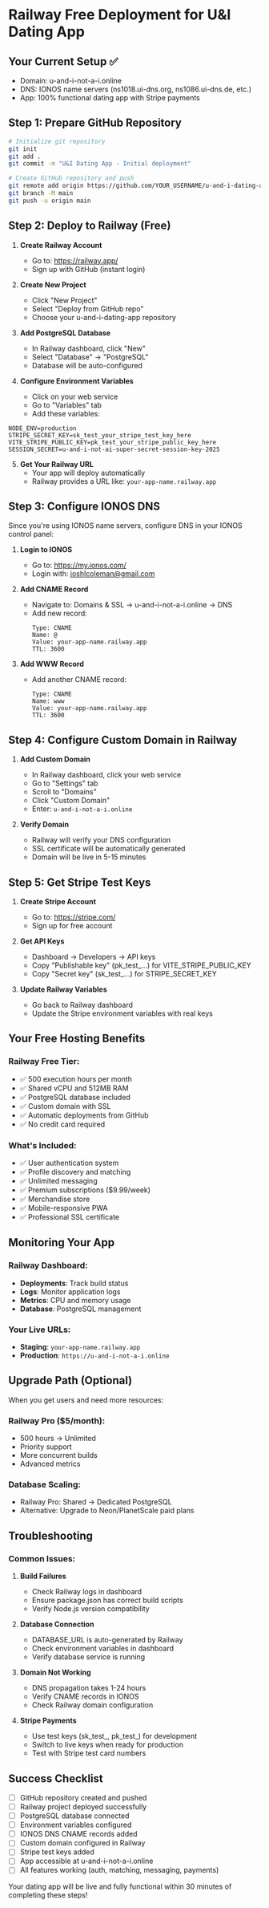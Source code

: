 # Railway Free Deployment for U&I Dating App

## Your Current Setup ✅
- Domain: u-and-i-not-a-i.online
- DNS: IONOS name servers (ns1018.ui-dns.org, ns1086.ui-dns.de, etc.)
- App: 100% functional dating app with Stripe payments

## Step 1: Prepare GitHub Repository

```bash
# Initialize git repository
git init
git add .
git commit -m "U&I Dating App - Initial deployment"

# Create GitHub repository and push
git remote add origin https://github.com/YOUR_USERNAME/u-and-i-dating-app.git
git branch -M main
git push -u origin main
```

## Step 2: Deploy to Railway (Free)

1. **Create Railway Account**
   - Go to: https://railway.app/
   - Sign up with GitHub (instant login)

2. **Create New Project**
   - Click "New Project"
   - Select "Deploy from GitHub repo"
   - Choose your u-and-i-dating-app repository

3. **Add PostgreSQL Database**
   - In Railway dashboard, click "New"
   - Select "Database" → "PostgreSQL"
   - Database will be auto-configured

4. **Configure Environment Variables**
   - Click on your web service
   - Go to "Variables" tab
   - Add these variables:

```env
NODE_ENV=production
STRIPE_SECRET_KEY=sk_test_your_stripe_test_key_here
VITE_STRIPE_PUBLIC_KEY=pk_test_your_stripe_public_key_here
SESSION_SECRET=u-and-i-not-ai-super-secret-session-key-2025
```

5. **Get Your Railway URL**
   - Your app will deploy automatically
   - Railway provides a URL like: `your-app-name.railway.app`

## Step 3: Configure IONOS DNS

Since you're using IONOS name servers, configure DNS in your IONOS control panel:

1. **Login to IONOS**
   - Go to: https://my.ionos.com/
   - Login with: joshlcoleman@gmail.com

2. **Add CNAME Record**
   - Navigate to: Domains & SSL → u-and-i-not-a-i.online → DNS
   - Add new record:
     ```
     Type: CNAME
     Name: @
     Value: your-app-name.railway.app
     TTL: 3600
     ```

3. **Add WWW Record**
   - Add another CNAME record:
     ```
     Type: CNAME
     Name: www
     Value: your-app-name.railway.app
     TTL: 3600
     ```

## Step 4: Configure Custom Domain in Railway

1. **Add Custom Domain**
   - In Railway dashboard, click your web service
   - Go to "Settings" tab
   - Scroll to "Domains"
   - Click "Custom Domain"
   - Enter: `u-and-i-not-a-i.online`

2. **Verify Domain**
   - Railway will verify your DNS configuration
   - SSL certificate will be automatically generated
   - Domain will be live in 5-15 minutes

## Step 5: Get Stripe Test Keys

1. **Create Stripe Account**
   - Go to: https://stripe.com/
   - Sign up for free account

2. **Get API Keys**
   - Dashboard → Developers → API keys
   - Copy "Publishable key" (pk_test_...) for VITE_STRIPE_PUBLIC_KEY
   - Copy "Secret key" (sk_test_...) for STRIPE_SECRET_KEY

3. **Update Railway Variables**
   - Go back to Railway dashboard
   - Update the Stripe environment variables with real keys

## Your Free Hosting Benefits

### Railway Free Tier:
- ✅ 500 execution hours per month
- ✅ Shared vCPU and 512MB RAM
- ✅ PostgreSQL database included
- ✅ Custom domain with SSL
- ✅ Automatic deployments from GitHub
- ✅ No credit card required

### What's Included:
- ✅ User authentication system
- ✅ Profile discovery and matching
- ✅ Unlimited messaging
- ✅ Premium subscriptions ($9.99/week)
- ✅ Merchandise store
- ✅ Mobile-responsive PWA
- ✅ Professional SSL certificate

## Monitoring Your App

### Railway Dashboard:
- **Deployments**: Track build status
- **Logs**: Monitor application logs
- **Metrics**: CPU and memory usage
- **Database**: PostgreSQL management

### Your Live URLs:
- **Staging**: `your-app-name.railway.app`
- **Production**: `https://u-and-i-not-a-i.online`

## Upgrade Path (Optional)

When you get users and need more resources:

### Railway Pro ($5/month):
- 500 hours → Unlimited
- Priority support
- More concurrent builds
- Advanced metrics

### Database Scaling:
- Railway Pro: Shared → Dedicated PostgreSQL
- Alternative: Upgrade to Neon/PlanetScale paid plans

## Troubleshooting

### Common Issues:

1. **Build Failures**
   - Check Railway logs in dashboard
   - Ensure package.json has correct build scripts
   - Verify Node.js version compatibility

2. **Database Connection**
   - DATABASE_URL is auto-generated by Railway
   - Check environment variables in dashboard
   - Verify database service is running

3. **Domain Not Working**
   - DNS propagation takes 1-24 hours
   - Verify CNAME records in IONOS
   - Check Railway domain configuration

4. **Stripe Payments**
   - Use test keys (sk_test_, pk_test_) for development
   - Switch to live keys when ready for production
   - Test with Stripe test card numbers

## Success Checklist

- [ ] GitHub repository created and pushed
- [ ] Railway project deployed successfully
- [ ] PostgreSQL database connected
- [ ] Environment variables configured
- [ ] IONOS DNS CNAME records added
- [ ] Custom domain configured in Railway
- [ ] Stripe test keys added
- [ ] App accessible at u-and-i-not-a-i.online
- [ ] All features working (auth, matching, messaging, payments)

Your dating app will be live and fully functional within 30 minutes of completing these steps!